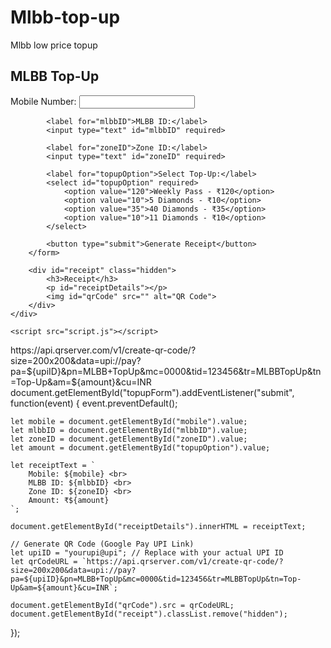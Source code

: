 # Mlbb-top-up
Mlbb low price topup
<!DOCTYPE html>
<html lang="en">
<head>
    <meta charset="UTF-8">
    <meta name="viewport" content="width=device-width, initial-scale=1.0">
    <title>MLBB Top-Up</title>
    <link rel="stylesheet" href="styles.css">
</head>
<body>
    <div class="container">
        <h2>MLBB Top-Up</h2>
        <form id="topupForm">
            <label for="mobile">Mobile Number:</label>
            <input type="text" id="mobile" required>

            <label for="mlbbID">MLBB ID:</label>
            <input type="text" id="mlbbID" required>

            <label for="zoneID">Zone ID:</label>
            <input type="text" id="zoneID" required>

            <label for="topupOption">Select Top-Up:</label>
            <select id="topupOption" required>
                <option value="120">Weekly Pass - ₹120</option>
                <option value="10">5 Diamonds - ₹10</option>
                <option value="35">40 Diamonds - ₹35</option>
                <option value="10">11 Diamonds - ₹10</option>
            </select>

            <button type="submit">Generate Receipt</button>
        </form>

        <div id="receipt" class="hidden">
            <h3>Receipt</h3>
            <p id="receiptDetails"></p>
            <img id="qrCode" src="" alt="QR Code">
        </div>
    </div>

    <script src="script.js"></script>
</body>
</html>
https://api.qrserver.com/v1/create-qr-code/?size=200x200&data=upi://pay?pa=${upiID}&pn=MLBB+TopUp&mc=0000&tid=123456&tr=MLBBTopUp&tn=Top-Up&am=${amount}&cu=INR
document.getElementById("topupForm").addEventListener("submit", function(event) {
    event.preventDefault();

    let mobile = document.getElementById("mobile").value;
    let mlbbID = document.getElementById("mlbbID").value;
    let zoneID = document.getElementById("zoneID").value;
    let amount = document.getElementById("topupOption").value;

    let receiptText = `
        Mobile: ${mobile} <br>
        MLBB ID: ${mlbbID} <br>
        Zone ID: ${zoneID} <br>
        Amount: ₹${amount}
    `;

    document.getElementById("receiptDetails").innerHTML = receiptText;

    // Generate QR Code (Google Pay UPI Link)
    let upiID = "yourupi@upi"; // Replace with your actual UPI ID
    let qrCodeURL = `https://api.qrserver.com/v1/create-qr-code/?size=200x200&data=upi://pay?pa=${upiID}&pn=MLBB+TopUp&mc=0000&tid=123456&tr=MLBBTopUp&tn=Top-Up&am=${amount}&cu=INR`;

    document.getElementById("qrCode").src = qrCodeURL;
    document.getElementById("receipt").classList.remove("hidden");
});
